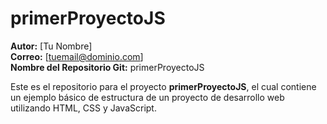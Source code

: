 # primerProyectoJS

**Autor:** [Tu Nombre]  
**Correo:** [tuemail@dominio.com]  
**Nombre del Repositorio Git:** primerProyectoJS

Este es el repositorio para el proyecto **primerProyectoJS**, el cual contiene un ejemplo básico de estructura de un proyecto de desarrollo web utilizando HTML, CSS y JavaScript.
